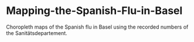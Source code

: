 # Mapping-the-Spanish-Flu-in-Basel
Choropleth maps of the Spanish flu in Basel using the recorded numbers of the Sanitätsdepartement.
